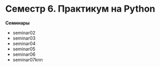 # Семестр 6. Практикум на Python

**Семинары**

- seminar02
- seminar03
- seminar04
- seminar05
- seminar06
- seminar07knn
